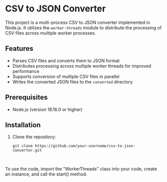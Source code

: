 # CSV to JSON Converter

This project is a multi-process CSV to JSON converter implemented in Node.js. It utilizes the `worker-threads` module to distribute the processing of CSV files across multiple worker processes.

## Features

- Parses CSV files and converts them to JSON format
- Distributes processing across multiple worker threads for improved performance
- Supports conversion of multiple CSV files in parallel
- Writes the converted JSON files to the `converted` directory

## Prerequisites

- Node.js (version 18.16.0 or higher)


## Installation

1. Clone the repository:

   ```shell
   git clone https://github.com/your-username/csv-to-json-converter.git


##
To use the code, import the "WorkerThreads" class into your code, create an instance,
 and call the start(<csv directory path>) method.
